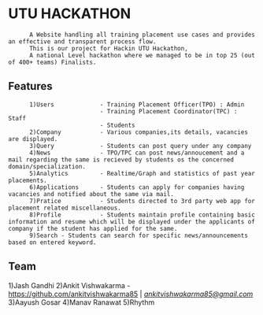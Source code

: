 # UTU HACKATHON
          A Website handling all training placement use cases and provides an effective and transparent process flow.
          This is our project for Hackin UTU Hackathon, 
          A national Level hackathon where we managed to be in top 25 (out of 400+ teams) Finalists.

## Features
          1)Users             - Training Placement Officer(TPO) : Admin
                              - Training Placement Coordinator(TPC) : Staff
                              - Students
          2)Company           - Various companies,its details, vacancies are displayed.
          3)Query             - Students can post query under any company
          4)News              - TPO/TPC can post news/annoucement and a mail regarding the same is recieved by students os the concerned domain/specialization.
          5)Analytics         - Realtime/Graph and statistics of past year placements.
          6)Applications      - Students can apply for companies having vacancies and notified about the same via mail.
          7)Pratice           - Students directed to 3rd party web app for placement related miscellaneous.
          8)Profile           - Students maintain profile containing basic information and resume which will be displayed under the applicants of company if the student has applied for the same.
          9)Search - Students can search for specific news/announcements based on entered keyword.
  
## Team
 1)Jash Gandhi
 2)Ankit Vishwakarma - https://github.com/ankitvishwakarma85 | *ankitvishwakarma85@gmail.com*
 3)Aayush Gosar
 4)Manav Ranawat 
 5)Rhythm 
